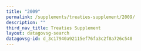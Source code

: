 ```yaml
---
title: "2009"
permalink: /supplements/treaties-supplement/2009/
description: ""
third_nav_title: Treaties Supplement
layout: datagovsg-search
datagovsg-id: d_3c17940a92115ef76fa3c2f8a726c540
---
```

